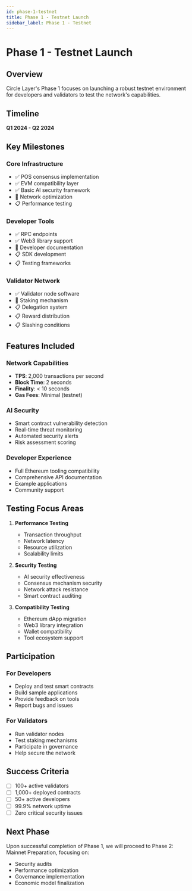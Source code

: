 ```yaml
---
id: phase-1-testnet
title: Phase 1 - Testnet Launch
sidebar_label: Phase 1 - Testnet
---
```


# Phase 1 - Testnet Launch

## Overview

Circle Layer's Phase 1 focuses on launching a robust testnet environment for developers and validators to test the network's capabilities.

## Timeline

**Q1 2024 - Q2 2024**

## Key Milestones

### Core Infrastructure
- ✅ POS consensus implementation
- ✅ EVM compatibility layer
- ✅ Basic AI security framework
- 🔄 Network optimization
- 📋 Performance testing

### Developer Tools
- ✅ RPC endpoints
- ✅ Web3 library support
- 🔄 Developer documentation
- 📋 SDK development
- 📋 Testing frameworks

### Validator Network
- ✅ Validator node software
- 🔄 Staking mechanism
- 📋 Delegation system
- 📋 Reward distribution
- 📋 Slashing conditions

## Features Included

### Network Capabilities
- **TPS**: 2,000 transactions per second
- **Block Time**: 2 seconds
- **Finality**: < 10 seconds
- **Gas Fees**: Minimal (testnet)

### AI Security
- Smart contract vulnerability detection
- Real-time threat monitoring
- Automated security alerts
- Risk assessment scoring

### Developer Experience
- Full Ethereum tooling compatibility
- Comprehensive API documentation
- Example applications
- Community support

## Testing Focus Areas

1. **Performance Testing**
   - Transaction throughput
   - Network latency
   - Resource utilization
   - Scalability limits

2. **Security Testing**
   - AI security effectiveness
   - Consensus mechanism security
   - Network attack resistance
   - Smart contract auditing

3. **Compatibility Testing**
   - Ethereum dApp migration
   - Web3 library integration
   - Wallet compatibility
   - Tool ecosystem support

## Participation

### For Developers
- Deploy and test smart contracts
- Build sample applications
- Provide feedback on tools
- Report bugs and issues

### For Validators
- Run validator nodes
- Test staking mechanisms
- Participate in governance
- Help secure the network

## Success Criteria

- [ ] 100+ active validators
- [ ] 1,000+ deployed contracts
- [ ] 50+ active developers
- [ ] 99.9% network uptime
- [ ] Zero critical security issues

## Next Phase

Upon successful completion of Phase 1, we will proceed to Phase 2: Mainnet Preparation, focusing on:
- Security audits
- Performance optimization
- Governance implementation
- Economic model finalization 